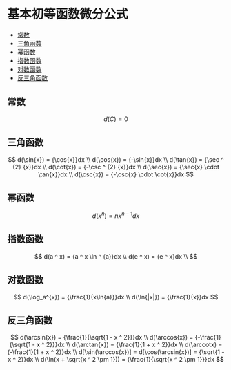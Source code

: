 # 基本初等函数微分公式

* [常数](#常数)
* [三角函数](#三角函数)
* [幂函数](#幂函数)
* [指数函数](#指数函数)
* [对数函数](#对数函数)
* [反三角函数](#反三角函数)

## 常数

$$
d(C) = 0
$$

## 三角函数

$$
d(\sin{x}) = {\cos{x}}dx
\\
d(\cos{x}) = {-\sin{x}}dx
\\
d(\tan{x}) = {\sec ^ {2} {x}}dx
\\
d(\cot{x}) = {-\csc ^ {2} {x}}dx
\\
d(\sec{x}) = {\sec{x} \cdot \tan{x}}dx
\\
d(\csc{x}) = {-\csc{x} \cdot \cot{x}}dx
$$

## 幂函数

$$
d(x ^ n) = {nx ^ {n - 1}}dx
$$

## 指数函数

$$
d(a ^ x) = {a ^ x \ln ^ {a}}dx
\\
d(e ^ x) = {e ^ x}dx
\\
$$

## 对数函数

$$
d(\log_a^{x}) = {\frac{1}{x\ln{a}}}dx
\\
d(\ln{|x|}) = {\frac{1}{x}}dx
$$

## 反三角函数

$$
d(\arcsin{x}) = {\frac{1}{\sqrt{1 - x ^ 2}}}dx
\\
d(\arccos{x}) = {-\frac{1}{\sqrt{1 - x ^ 2}}}dx
\\
d(\arctan{x}) = {\frac{1}{1 + x ^ 2}}dx
\\
d(\arccotx) = {-\frac{1}{1 + x ^ 2}}dx
\\
d[\sin(\arccos{x})] = d[\cos(\arcsin{x})] = {\sqrt{1 - x ^ 2}}dx
\\
d(\ln(x + \sqrt{x ^ 2 \pm 1})) = {\frac{1}{\sqrt{x ^ 2 \pm 1}}}dx
$$



